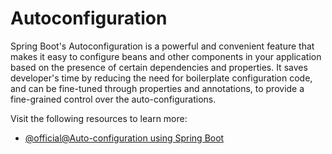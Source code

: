 # Autoconfiguration

Spring Boot's Autoconfiguration is a powerful and convenient feature that makes it easy to configure beans and other components in your application based on the presence of certain dependencies and properties. It saves developer's time by reducing the need for boilerplate configuration code, and can be fine-tuned through properties and annotations, to provide a fine-grained control over the auto-configurations.

Visit the following resources to learn more:

- [@official@Auto-configuration using Spring Boot](https://docs.spring.io/spring-boot/docs/2.0.x/reference/html/using-boot-auto-configuration.html)